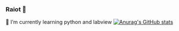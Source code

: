 ### Raiot 👋

🌱 I’m currently learning python and labview
[![Anurag's GitHub stats](https://github-readme-stats.vercel.app/api?username=raiots)](https://github.com/anuraghazra/github-readme-stats)

<!--
**raiots/raiots** is a ✨ _special_ ✨ repository because its `README.md` (this file) appears on your GitHub profile.

Here are some ideas to get you started:

- 🔭 I’m currently working on ...
- 🌱 I’m currently learning ...
- 👯 I’m looking to collaborate on ...
- 🤔 I’m looking for help with ...
- 💬 Ask me about ...
- 📫 How to reach me: ...
- 😄 Pronouns: ...
- ⚡ Fun fact: ...
-->
